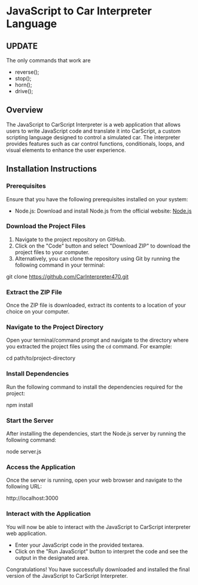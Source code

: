 # JavaScript to Car Interpreter Language

## UPDATE
The only commands that work are 
- reverse();
- stop();
- horn();
- drive();

## Overview
The JavaScript to CarScript Interpreter is a web application that allows users to write JavaScript code and translate it into CarScript, a custom scripting language designed to control a simulated car. The interpreter provides features such as car control functions, conditionals, loops, and visual elements to enhance the user experience.

## Installation Instructions

### Prerequisites
Ensure that you have the following prerequisites installed on your system:
- Node.js: Download and install Node.js from the official website: [Node.js](https://nodejs.org/)

### Download the Project Files
1. Navigate to the project repository on GitHub.
2. Click on the "Code" button and select "Download ZIP" to download the project files to your computer.
3. Alternatively, you can clone the repository using Git by running the following command in your terminal:
   
git clone https://github.com/CarInterpreter470.git

### Extract the ZIP File
Once the ZIP file is downloaded, extract its contents to a location of your choice on your computer.

### Navigate to the Project Directory
Open your terminal/command prompt and navigate to the directory where you extracted the project files using the `cd` command. For example:

cd path/to/project-directory

### Install Dependencies
Run the following command to install the dependencies required for the project:

npm install

### Start the Server
After installing the dependencies, start the Node.js server by running the following command:

node server.js

### Access the Application
Once the server is running, open your web browser and navigate to the following URL:

http://localhost:3000

### Interact with the Application
You will now be able to interact with the JavaScript to CarScript interpreter web application.
- Enter your JavaScript code in the provided textarea.
- Click on the "Run JavaScript" button to interpret the code and see the output in the designated area.

Congratulations! You have successfully downloaded and installed the final version of the JavaScript to CarScript Interpreter. 
